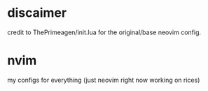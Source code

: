 # discaimer 
credit to ThePrimeagen/init.lua for the original/base neovim config.

# nvim
my configs for everything (just neovim right now working on rices)

